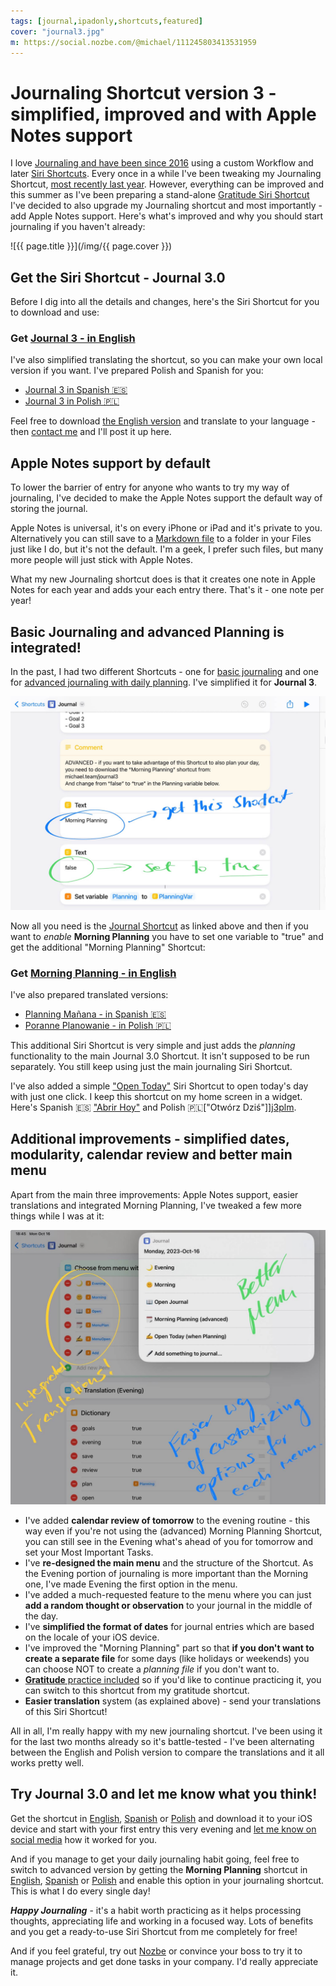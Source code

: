 ```yaml
---
tags: [journal,ipadonly,shortcuts,featured]
cover: "journal3.jpg"
m: https://social.nozbe.com/@michael/111245803413531959
---
```


# Journaling Shortcut version 3 - simplified, improved and with Apple Notes support

I love [Journaling and have been since 2016](/journal16/) using a custom Workflow and later [Siri Shortcuts](/shortcuts/). Every once in a while I've been tweaking my Journaling Shortcut, [most recently last year](/journal22). However, everything can be improved and this summer as I've been preparing a stand-alone [Gratitude Siri Shortcut](/gratitude/) I've decided to also upgrade my Journaling shortcut and most importantly - add Apple Notes support. Here's what's improved and why you should start journaling if you haven't already:

<!--More-->

![{{ page.title }}](/img/{{ page.cover }})

## Get the Siri Shortcut - Journal 3.0

Before I dig into all the details and changes, here's the Siri Shortcut for you to download and use:

### Get [Journal 3 - in English][j3]

I've also simplified translating the shortcut, so you can make your own local version if you want. I've prepared Polish and Spanish for you:

* [Journal 3 in Spanish 🇪🇸][j3es]
* [Journal 3 in Polish 🇵🇱][j3pl]

Feel free to download [the English version][j3] and translate to your language - then [contact me](/contact) and I'll post it up here.

## Apple Notes support by default

To lower the barrier of entry for anyone who wants to try my way of journaling, I've decided to make the Apple Notes support the default way of storing the journal.

Apple Notes is universal, it's on every iPhone or iPad and it's private to you. Alternatively you can still save to a [Markdown file](/markdown) to a folder in your Files just like I do, but it's not the default. I'm a geek, I prefer such files, but many more people will just stick with Apple Notes.

What my new Journaling shortcut does is that it creates one note in Apple Notes for each year and adds your each entry there. That's it - one note per year!

## Basic Journaling and advanced Planning is integrated!

In the past, I had two different Shortcuts - one for [basic journaling](/journal-basic) and one for [advanced journaling with daily planning](/journal22). I've simplified it for **Journal 3**.

![{{ page.title }} Planning](/img/journal3-planning.jpg)

Now all you need is the [Journal Shortcut][j3] as linked above and then if you want to *enable* **Morning Planning** you have to set one variable to "true" and get the additional "Morning Planning" Shortcut:

### Get [Morning Planning - in English][j3m]

I've also prepared translated versions:

- [Planning Mañana - in Spanish 🇪🇸][j3esm]
- [Poranne Planowanie - in Polish 🇵🇱][j3plm]

This additional Siri Shortcut is very simple and just adds the *planning* functionality to the main Journal 3.0 Shortcut. It isn't supposed to be run separately. You still keep using just the main journaling Siri Shortcut.

I've also added a simple ["Open Today"][j3o] Siri Shortcut to open today's day with just one click. I keep this shortcut on my home screen in a widget. Here's Spanish 🇪🇸 ["Abrir Hoy"][j3eso] and Polish 🇵🇱["Otwórz Dziś"]][j3plm].

## Additional improvements - simplified dates, modularity, calendar review and better main menu

Apart from the main three improvements: Apple Notes support, easier translations and integrated Morning Planning, I've tweaked a few more things while I was at it:

![{{ page.title }} Menu](/img/journal3-menu.jpg)

- I've added **calendar review of tomorrow** to the evening routine - this way even if you're not using the (advanced) Morning Planning Shortcut, you can still see in the Evening what's ahead of you for tomorrow and set your Most Important Tasks.
- I've **re-designed the main menu** and the structure of the Shortcut. As the Evening portion of journaling is more important than the Morning one, I've made Evening the first option in the menu.
- I've added a much-requested feature to the menu where you can just **add a random thought or observation** to your journal in the middle of the day.
- I've **simplified the format of dates** for journal entries which are based on the locale of your iOS device.
- I've improved the "Morning Planning" part so that **if you don't want to create a separate file** for some days (like holidays or weekends) you can choose NOT to create a *planning file* if you don't want to.
- [**Gratitude** practice included](/gratitude/) so if you'd like to continue practicing it, you can switch to this shortcut from my gratitude shortcut.
- **Easier translation** system (as explained above) - send your translations of this Siri Shortcut!

All in all, I'm really happy with my new journaling shortcut. I've been using it for the last two months already so it's battle-tested - I've been alternating between the English and Polish version to compare the translations and it all works pretty well.

## Try Journal 3.0 and let me know what you think!

Get the shortcut in [English][j3], [Spanish][j3es] or [Polish][j3pl] and download it to your iOS device and start with your first entry this very evening and [let me know on social media](/contact/) how it worked for you.

And if you manage to get your daily journaling habit going, feel free to switch to advanced version by getting the **Morning Planning** shortcut in [English][j3m], [Spanish][j3esm] or [Polish][j3plm] and enable this option in your journaling shortcut. This is what I do every single day!

***Happy Journaling*** - it's a habit worth practicing as it helps processing thoughts, appreciating life and working in a focused way. Lots of benefits and you get a ready-to-use Siri Shortcut from me completely for free!

And if you feel grateful, try out [Nozbe][n] or convince your boss to try it to manage projects and get done tasks in your company. I'd really appreciate it.


[j3]: https://www.icloud.com/shortcuts/eac9efc4c5d7488ebe0a1874b75840a8
[j3es]: https://www.icloud.com/shortcuts/2b7884fd37b2474da1beb96b7711f5af
[j3pl]: https://www.icloud.com/shortcuts/f25ab65899e74bbcbcb6a61adc178109
[j3o]: https://www.icloud.com/shortcuts/dbcb8dbd05da404bbaf805a70bb867d9
[j3eso]: https://www.icloud.com/shortcuts/8f6a276759f34b58bc2adab4f4e061df
[j3plo]: https://www.icloud.com/shortcuts/94aa1d3e74e54a189f84fd47e2c2dfd9
[j3x]: https://www.icloud.com/shortcuts/759d961ae9a247a1b6aa7f8e520e1e59
[j3esx]: https://www.icloud.com/shortcuts/efe4a6004c344609b8ae02891941b490
[j3plx]: https://www.icloud.com/shortcuts/5c295a4efd934c6d870cfb1990df86fd
[j3m]: https://www.icloud.com/shortcuts/ea2b8d8ccd634d6596bc88d7521b4507
[j3esm]: https://www.icloud.com/shortcuts/a28014d33e2a4fe1acd64c6beea08a2b
[j3plm]: https://www.icloud.com/shortcuts/7e83a2b485fa4331945e6088536c48d5


[n]: https://michael.gratis/nozbe
[np]: https://michael.gratis/nozbepersonal